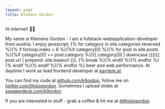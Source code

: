 ```yaml
---
layout: page
title: Klemens Gordon
---
```


Hi internet! :hamburger::boar:

My name is Klemens Gordon - I am a fullstack–webapplication-developer from austria.
I enjoy javascript,
{% for category in site.categories reversed %}{% if forloop.index < 6 %}{%if category[0] %}{% for post in site.posts %}{%if category[0] == post.category %}[{{ category[0] | downcase }}]({{ post.url | prepend: site.baseurl }}), {% break %}{% endif %}{% endfor %}{% endif %}{% endif %}{% endfor %} beer and web performance. At daytime I work as lead frontend developer at [karriere.at](https://www.karriere.at/dev-blog).

You can find my code at [github.com/k9ordon](https://github.com/k9ordon), follow me on [twitter.com/thisisgordon](https://twitter.com/thisisgordon). Sometimes I upload slides at [speakerdeck.com/k9ordon](https://speakerdeck.com/k9ordon)

If you are interested in stuff - grab a coffee & hit me at [@thisisgordon](https://twitter.com/thisisgordon)
